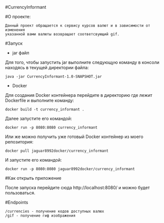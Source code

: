#CurrencyInformant

#О проекте:
    
    Данный проект обращается к сервису курсов валют и в зависимости от изменения 
    указанной вами валюты возвращает соответсвующий gif.

#Запуск

- jar файл

Для того, чтобы запустить jar выполните следующую команду в консоли находясь в текущей директории файла:
    
    java -jar CurrencyInformant-1.0-SNAPSHOT.jar

- Docker

Для создания Docker контейнера перейдите в директорию где лежит Dockerfile и выполните команду:

    docker build -t currency_informant .

Далее запустите его командой:
    
    docker run -p 8080:8080 currency_informant

Или же можно получить уже готовый Docker контейнер из моего репозитория:

    docker pull jaguar8992docker/currency_informant

И запустите его командой:

    docker run -p 8080:8080 jaguar8992docker/currency_informant

#Как открыть приложение

После запуска перейдите сюда http://localhost:8080/ и можно будет пользоваться.

#Endpoints 

    /currencies - получение кодов доступных валюх
    /gif - получение гиф изображения


